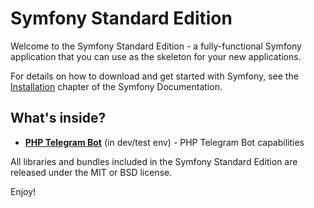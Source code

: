 Symfony Standard Edition
========================

Welcome to the Symfony Standard Edition - a fully-functional Symfony
application that you can use as the skeleton for your new applications.

For details on how to download and get started with Symfony, see the
[Installation][1] chapter of the Symfony Documentation.

What's inside?
--------------

  * [**PHP Telegram Bot**][2] (in dev/test env) - PHP Telegram Bot
    capabilities

All libraries and bundles included in the Symfony Standard Edition are
released under the MIT or BSD license.

Enjoy!

[1]:  https://symfony.com/doc/3.2/setup.html
[2]: https://github.com/akalongman/php-telegram-bot

